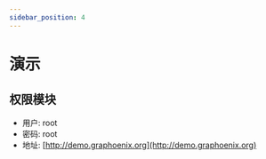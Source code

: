 ```yaml
---
sidebar_position: 4
---
```


# 演示

## 权限模块

- 用户: root
- 密码: root
- 地址: [http://demo.graphoenix.org](http://demo.graphoenix.org)
